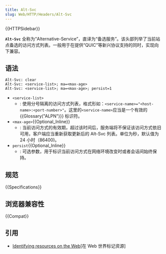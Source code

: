```yaml
---
title: Alt-Svc
slug: Web/HTTP/Headers/Alt-Svc
---
```


{{HTTPSidebar}}

**`Alt-Svc`** 全称为“Alternative-Service”，直译为“备选服务”。该头部列举了当前站点备选的访问方式列表。一般用于在提供“QUIC”等新兴协议支持的同时，实现向下兼容。

## 语法

```plain
Alt-Svc: clear
Alt-Svc: <service-list>; ma=<max-age>
Alt-Svc: <service-list>; ma=<max-age>; persist=1
```

- `<service-list>`
  - : 使用分号隔离的访问方式列表，格式形如：`<service-name>="<host-name>:<port-number>"`。这里的`<service-name>`应当是一个有效的 {{Glossary("ALPN")}} 标识符。
- `<max-age>`{{Optional_Inline}}
  - : 当前访问方式的有效期，超过该时间后，服务端将不保证该访问方式依旧可用，客户端应当重新获取更新后的 Alt-Svc 列表。单位为秒，默认值为 24 小时（86400)。
- `persist`{{Optional_Inline}}
  - : 可选参数，用于标识当前访问方式在网络环境改变时或者会话间始终保持。

## 规范

{{Specifications}}

## 浏览器兼容性

{{Compat}}

## 引用

- [Identifying resources on the Web](/zh-CN/docs/Web/HTTP/Basics_of_HTTP/Identifying_resources_on_the_Web)\[在 Web 世界标记资源]
